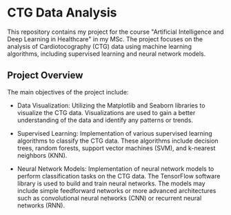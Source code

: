 # CTG Data Analysis

This repository contains my project for the course "Artificial Intelligence and Deep Learning in Healthcare" in my MSc. The project focuses on the analysis of Cardiotocography (CTG) data using machine learning algorithms, including supervised learning and neural network models.

## Project Overview

The main objectives of the project include:

- Data Visualization: Utilizing the Matplotlib and Seaborn libraries to visualize the CTG data. Visualizations are used to gain a better understanding of the data and identify any patterns or trends.

- Supervised Learning: Implementation of various supervised learning algorithms to classify the CTG data. These algorithms include decision trees, random forests, support vector machines (SVM), and k-nearest neighbors (KNN).

- Neural Network Models: Implementation of neural network models to perform classification tasks on the CTG data. The TensorFlow software library is used to build and train neural networks. The models may include simple feedforward networks or more advanced architectures such as convolutional neural networks (CNN) or recurrent neural networks (RNN).

